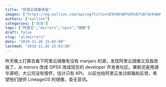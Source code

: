 ```yaml
---
title: "阿里云镜像改版"
images: ["https://og.eallion.com/api/og?title=%E9%98%BF%E9%87%8C%E4%BA%91%E9%95%9C%E5%83%8F%E6%94%B9%E7%89%88"]
authors: ["eallion"]
categories: ["日志"]
tags: ["阿里云","mirrors","opsx","镜像"]
draft: false
slug: "alimirrors"
date: "2019-11-26 15:03:00"
lastmod: "2019-11-26 15:03:00"
---
```


昨天晚上打算去看下阿里云镜像有没有 manjaro 的源，发现阿里云镜像又双叒改版了。从 mirrors 改成 OPSX 改成现在的 developer 开发者社区。果断还是用源华源吧，大公司没有情怀，估计只有 KPI。
以前也给阿里云发过邮箱和反馈，希望他们提供 LineageOS 的镜像，杳无音讯。
